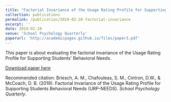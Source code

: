```yaml
---
title: "Factorial Invariance of the Usage Rating Profile for Supporting Students' Behavioral Needs (URP-NEEDS)"
collection: publications
permalink: /publication/2019-02-28-factorial-invariance
excerpt: ''
date: 2019-02-28
venue: 'School Psychology Quarterly'
paperurl: 'http://academicpages.github.io/files/paper3.pdf'
---
```

This paper is about evaluating the factorial invariance of the Usage Rating Profile for Supporting Students' Behavioral Needs.

[Download paper here](https://eric.ed.gov/?id=ED590941)

Recommended citation: Briesch, A. M., Chafouleas, S. M., Cintron, D.W., & McCoach, D. B. (2019). Factorial Invariance of the Usage Rating Profile for Supporting Students Behavioral Needs (URP-NEEDS). <i>School Psychology Quarterly</i>.
